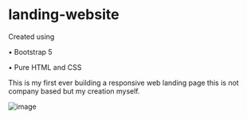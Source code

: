 # landing-website

Created using 

  • Bootstrap 5 
  
  • Pure HTML and CSS 

  This is my first ever building a responsive web landing page this is not company based but my creation myself. 

![image](https://github.com/Scratch-io/landing-website/assets/114133634/ad792dec-a59a-45dc-84e5-c683500e68a5)

